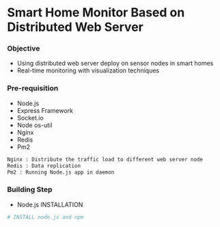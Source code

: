 # Smart Home Monitor Based on Distributed Web Server

### Objective
* Using distributed web server deploy on sensor nodes in smart homes
* Real-time monitoring with visualization techniques

### Pre-requisition
* Node.js
* Express Framework
* Socket.io
* Node os-util
* Nginx
* Redis
* Pm2

```BASH
Nginx : Distribute the traffic load to different web server node
Redis : Data replication
Pm2 : Running Node.js app in daemon
```

### Building Step
* Node.js INSTALLATION
``` BASH
# INSTALL node.js and npm
```

